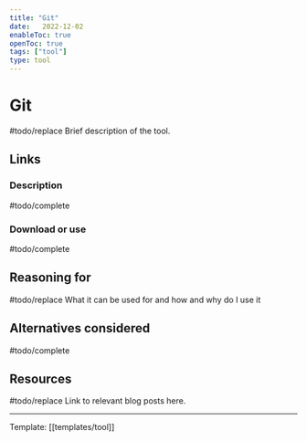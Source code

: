 ```yaml
---
title: "Git"
date:   2022-12-02
enableToc: true
openToc: true
tags: ["tool"]
type: tool
---
```

# Git
#todo/replace  Brief description of the tool.

## Links
### Description
#todo/complete
### Download or use
#todo/complete
## Reasoning for
#todo/replace What it can be used for and how and why do I use it
## Alternatives considered
#todo/complete
## Resources
#todo/replace Link to relevant blog posts here.

---
Template: [[templates/tool]]